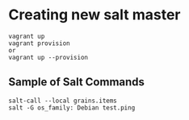 # Creating new salt master

```
vagrant up
vagrant provision
or 
vagrant up --provision
```

## Sample of Salt Commands
```
salt-call --local grains.items
salt -G os_family: Debian test.ping
```

